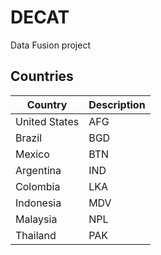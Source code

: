 # DECAT
Data Fusion project

## Countries
| Country       	| Description 	|
|---------------	|-------------	|
| United States 	| AFG         	|
| Brazil        	| BGD         	|
| Mexico        	| BTN         	|
| Argentina     	| IND         	|
| Colombia      	| LKA         	|
| Indonesia     	| MDV         	|
| Malaysia      	| NPL         	|
| Thailand      	| PAK         	|

